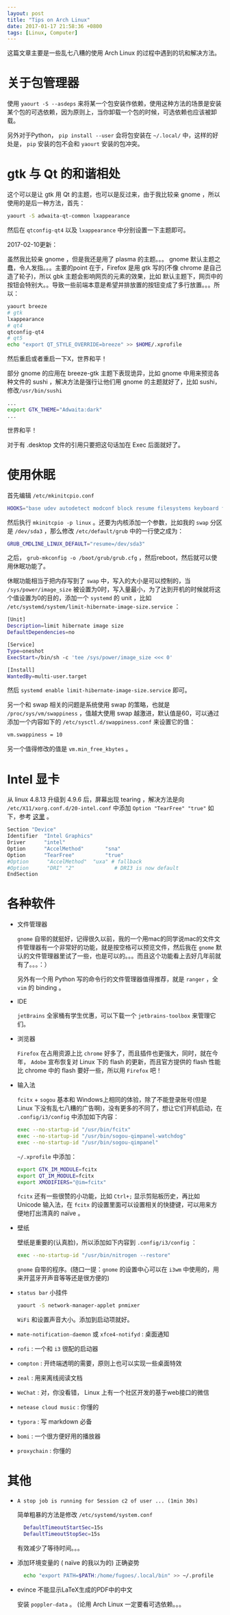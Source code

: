 ```yaml
---
layout: post
title: "Tips on Arch Linux"
date: 2017-01-17 21:58:36 +0800
tags: [Linux, Computer]
---
```


这篇文章主要是一些乱七八糟的使用 Arch Linux 的过程中遇到的坑和解决方法。


# 关于包管理器

使用 `yaourt -S --asdeps` 来将某一个包安装作依赖，使用这种方法的场景是安装某个包的可选依赖，因为原则上，当你卸载一个包的时候，可选依赖也应该被卸载。

另外对于Python， `pip install --user` 会将包安装在 `~/.local/` 中，这样的好处是， `pip` 安装的包不会和 `yaourt` 安装的包冲突。

# gtk 与 Qt 的和谐相处

这个可以是让 gtk 用 Qt 的主题，也可以是反过来，由于我比较亲 gnome ，所以使用的是后一种方法，首先：

```bash
yaourt -S adwaita-qt-common lxappearance
```

然后在 `qtconfig-qt4` 以及 `lxappearance` 中分别设置一下主题即可。

2017-02-10更新：

虽然我比较亲 gnome ，但是我还是用了 plasma 的主题。。。 gnome 默认主题之蠢，令人发指。。。主要的point 在于，Firefox 是用 gtk 写的(不像 chrome 是自己造了轮子)，所以 gbk 主题会影响网页的元素的效果，比如 默认主题下，网页中的按钮会特别大。。导致一些前端本意是希望并排放置的按钮变成了多行放置。。。所以：

```bash
yaourt breeze
# gtk
lxappearance
# qt4
qtconfig-qt4
# qt5
echo "export QT_STYLE_OVERRIDE=breeze" >> $HOME/.xprofile
```

然后重启或者重启一下X，世界和平！

部分 gnome 的应用在 breeze-gtk 主题下表现诡异，比如 gnome 中用来预览各种文件的 sushi ，解决方法是强行让他们用 gnome 的主题就好了，比如 sushi，修改`/usr/bin/sushi`

```bash
...
export GTK_THEME="Adwaita:dark"
...
```

世界和平！

对于有 .desktop 文件的引用只要把这句话加在 Exec 后面就好了。

# 使用休眠

首先编辑 `/etc/mkinitcpio.conf` 

```bash
HOOKS="base udev autodetect modconf block resume filesystems keyboard fsck"
```

然后执行 `mkinitcpio -p linux` 。还要为内核添加一个参数，比如我的 `swap` 分区是 `/dev/sda3` ，那么修改 `/etc/default/grub` 中的一行使之成为：

```bash
GRUB_CMDLINE_LINUX_DEFAULT="resume=/dev/sda3"
```

之后， `grub-mkconfig -o /boot/grub/grub.cfg` ，然后reboot，然后就可以使用休眠功能了。

休眠功能相当于把内存写到了 `swap` 中，写入的大小是可以控制的，当 `/sys/power/image_size` 被设置为0时，写入量最小，为了达到开机的时候就将这个值设置为0的目的，添加一个 `systemd` 的 unit ，比如 `/etc/systemd/system/limit-hibernate-image-size.service` ：

```bash
[Unit]
Description=limit hibernate image size
DefaultDependencies=no

[Service]
Type=oneshot
ExecStart=/bin/sh -c 'tee /sys/power/image_size <<< 0'

[Install]
WantedBy=multi-user.target
```

然后 `systemd enable limit-hibernate-image-size.service` 即可。

另一个和 swap 相关的问题是系统使用 swap 的策略，也就是 `/proc/sys/vm/swappiness` ，值越大使用 swap 越激进，默认值是60，可以通过添加一个内容如下的 `/etc/sysctl.d/swappiness.conf` 来设置它的值：

```bash
vm.swappiness = 10
```

另一个值得修改的值是 `vm.min_free_kbytes` 。

# Intel 显卡

从 linux 4.8.13 升级到 4.9.6 后，屏幕出现 tearing ，解决方法是向 `/etc/X11/xorg.conf.d/20-intel.conf` 中添加 `Option "TearFree" "true"` 如下，参考 [这里](https://wiki.archlinux.org/index.php/intel_graphics#Tear-free_video) 。

```bash
Section "Device"
Identifier	"Intel Graphics"
Driver		"intel"
Option		"AccelMethod"		"sna"
Option		"TearFree"			"true"
#Option      "AccelMethod"  "uxa" # fallback
#Option      "DRI" "2"             # DRI3 is now default 
EndSection
```

# 各种软件

+ 文件管理器

  `gnome` 自带的就挺好，记得很久以前，我的一个用mac的同学说mac的文件文件管理器有一个非常好的功能，就是按空格可以预览文件，然后我在 `gnome` 默认的文件管理器里试了一些，也是可以的。。。而且这个功能看上去好几年前就有了。。。：）

  另外有一个用 Python 写的命令行的文件管理器值得推荐，就是 `ranger` ，全 `vim` 的 binding 。

+ IDE

  `jetBrains` 全家桶有学生优惠，可以下载一个 `jetbrains-toolbox` 来管理它们。

+ 浏览器

  `Firefox` 在占用资源上比 `chrome` 好多了，而且插件也更强大，同时，就在今年， `Adobe` 宣布恢复对 Linux 下的 flash 的更新，而且官方提供的 flash 性能比 chrome 中的 flash 要好一些，所以用 `Firefox` 吧！

+ 输入法

  `fcitx` + `sogou` 基本和 Windows上相同的体验，除了不能登录账号(但是 Linux 下没有乱七八糟的广告啊)，没有更多的不同了，想让它们开机启动，在 `.config/i3/config` 中添加如下内容：

  ```bash
  exec --no-startup-id "/usr/bin/fcitx"
  exec --no-startup-id "/usr/bin/sogou-qimpanel-watchdog"
  exec --no-startup-id "/usr/bin/sogou-qimpanel"
  ```

  `~/.xprofile` 中添加：

  ```bash
  export GTK_IM_MODULE=fcitx
  export QT_IM_MODULE=fcitx
  export XMODIFIERS="@im=fcitx"
  ```

  `fcitx` 还有一些很赞的小功能，比如 `Ctrl+;` 显示剪贴板历史，再比如 Unicode 输入法，在 `fcitx` 的设置里面可以设置相关的快捷键，可以用来方便地打出清真的 naïve 。

+ 壁纸

  壁纸是重要的(认真脸)，所以添加如下内容到 `.config/i3/config` ：

  ```bash
  exec --no-startup-id "/usr/bin/nitrogen --restore"
  ```

  `gnome` 自带的程序。(随口一提：`gnome` 的设置中心可以在 `i3wm` 中使用的，用来开蓝牙开声音等等还是很方便的)

+ `status bar` 小挂件

  ```bash
  yaourt -S network-manager-applet pnmixer
  ```

  `WiFi` 和设置声音大小。添加到启动项就好。

+ `mate-notification-daemon` 或 `xfce4-notifyd`  : 桌面通知
+ `rofi` : 一个和 `i3` 很配的启动器
+ `compton` : 开终端透明的需要，原则上也可以实现一些桌面特效
+ `zeal` : 用来离线阅读文档
+ `WeChat` : 对，你没看错， Linux 上有一个社区开发的基于web接口的微信
+ `netease cloud music` : 你懂的
+ `typora` : 写 markdown 必备
+ `bomi` : 一个很方便好用的播放器
+ `proxychain` : 你懂的

# 其他

+ `A stop job is running for Session c2 of user ... (1min 30s)`

    简单粗暴的方法是修改 `/etc/systemd/system.conf`

  ```bash
    DefaultTimeoutStartSec=15s
    DefaultTimeoutStopSec=15s
  ```

  有效减少了等待时间。。。

+ 添加环境变量的 ( naïve 的我以为的) 正确姿势

  ```bash
    echo "export PATH=$PATH:/home/fugoes/.local/bin" >> ~/.profile
  ```

+ evince 不能显示LaTeX生成的PDF中的中文

  安装 `poppler-data` 。
  (论用 Arch Linux 一定要看可选依赖。。。
